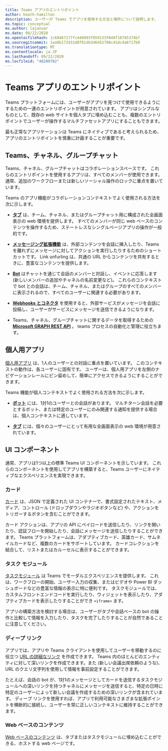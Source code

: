 ```yaml
---
title: Teams アプリのエントリポイント
author: heath-hamilton
description: ユーザーが Teams でアプリを使用する方法と場所について説明します。
ms.topic: conceptual
ms.author: lajanuar
ms.date: 09/22/2020
ms.openlocfilehash: 1c68467177fc440993f059133f049f18785374b7
ms.sourcegitcommit: 1aa0b172931d0f81db346452788c41dc4a6717b9
ms.translationtype: MT
ms.contentlocale: ja-JP
ms.lasthandoff: 09/22/2020
ms.locfileid: "48209782"
---
```

# <a name="entry-points-for-teams-apps"></a>Teams アプリのエントリポイント

Teams プラットフォームには、ユーザーがアプリを見つけて使用できるようにするための一連のエントリポイントが用意されています。 アプリはシンプルなものとして、既存の web サイトを個人タブに埋め込むことも、複数のエントリポイントでユーザーが操作するマルチファセットアプリにすることもできます。

最も正常なアプリケーションは Teams にネイティブであると考えられるため、アプリのエントリポイントを慎重に計画することが重要です。

## <a name="teams-channels-and-group-chats"></a>Teams、チャネル、グループチャット

Teams、チャネル、グループチャットはコラボレーションスペースです。 これらのエントリポイントを使用するアプリは、すべてのメンバーが使用できます。通常、追加のワークフローまたは新しいソーシャル操作のロックに重点を置いています。

Teams のアプリ機能がコラボレーションコンテキストでよく使用される方法を次に示します。

* [**タブ**](~/tabs/what-are-tabs.md) は、チーム、チャネル、またはグループチャット用に構成された全画面表示の web 環境を提供します。 すべてのメンバーが同じ web ベースのコンテンツを操作するため、ステートレスなシングルページアプリの操作が一般的です。

* [**メッセージング拡張機能**](~/messaging-extensions/what-are-messaging-extensions.md) は、外部コンテンツを会話に挿入したり、Teams を離れずにメッセージに対してアクションを実行したりするためのショートカットです。 Link unfurling は、共通の URL からコンテンツを共有するときに、豊富なコンテンツを提供します。

* [**Bot**](~/bots/what-are-bots.md) はチャットを通じて会話のメンバーと対話し、イベントに応答します (新しいメンバーの追加やチャネルの名前変更など)。 これらのコンテキストで bot との会話は、チーム、チャネル、またはグループのすべてのメンバーに表示されるので、すべてのユーザーに関連する必要があります。

* [**Webhooks とコネクタ**](~/webhooks-and-connectors/what-are-webhooks-and-connectors.md) を使用すると、外部サービスがメッセージを会話に投稿し、ユーザーがサービスにメッセージを送信できるようになります。

* Teams、チャネル、グループチャットに関するデータを取得するための[**Microsoft GRAPH REST API**](https://docs.microsoft.com/graph/teams-concept-overview) 。 teams プロセスの自動化と管理に役立ちます。

## <a name="personal-apps"></a>個人用アプリ

[個人用アプリ](~/concepts/design/personal-apps.md) は、1人のユーザーとの対話に重点を置いています。 このコンテキストの動作は、各ユーザーに固有です。 ユーザーは、個人用アプリを左側のナビゲーションレールにピン留めして、簡単にアクセスできるようにすることができます。

Teams 機能が個人コンテキストでよく使用される方法を次に示します。

* [**ボット**](~/bots/what-are-bots.md) には、1対1のユーザーとの会話があります。 マルチターン会話を必要とするボット、または特定のユーザーにのみ関連する通知を提供する場合は、個人コンテキストに適しています。

* [**タブ**](~/tabs/what-are-tabs.md) には、個々のユーザーにとって有用な全画面表示の web 環境が用意されています。

## <a name="ui-components"></a>UI コンポーネント

通常、アプリは1つ以上の標準 Teams UI コンポーネントを示しています。 これらのコンポーネントを使用してアプリを構築すると、Teams ユーザーにネイティブなエクスペリエンスを実現できます。

### <a name="cards"></a>カード

[カード](~/task-modules-and-cards/what-are-cards.md) は、JSON で定義された UI コンテナーで、書式設定されたテキスト、メディア、コントロール (ドロップダウンやラジオボタンなど) や、アクションをトリガーするボタンを含むことができます。

カード アクションは、アプリの API にペイロードを送信したり、リンクを開いたり、認証フローを開始したり、会話にメッセージを送信したりすることができます。 Teams プラットフォームは、アダプティブカード、英雄カード、サムネイルカードなど、複数のカードをサポートしています。 カードコレクションを結合して、リストまたはカルーセルに表示することができます。

### <a name="task-modules"></a>タスク モジュール

[タスクモジュール](~/task-modules-and-cards/what-are-task-modules.md) は Teams でモーダルエクスペリエンスを提供します。 これは、ワークフローの開始、ユーザー入力の収集、またはビデオや Power BI ダッシュボードなどの豊富な情報の表示に特に便利です。 タスクモジュールでは、カスタムフロントエンドコードを実行したり、ウィジェットを表示したり、アダプティブカードを表示したりすることができ `<iframe>` ます。

アプリの構築方法を検討する場合は、ユーザーがタブや会話ベースの bot の操作と比較して情報を入力したり、タスクを完了したりすることが自然であることに注意してください。

### <a name="deep-links"></a>ディープ リンク

アプリでは、アプリや Teams クライアントを使用してユーザーを移動するのに役立つ [URL の詳細なリンク](~/concepts/build-and-test/deep-links.md) を作成できます。 Teams 内のほとんどのエンティティに対して深いリンクを作成できます。また (新しい会議出席依頼のような)、URL のクエリ文字列を使用して情報を事前設定することができます。

たとえば、会話の bot が、1対1のメッセージとしてカードを送信するタスクモジュールへの深いリンクを持つチャネルにメッセージを送信すると、特定の日時に特定のユーザーによって新しい会議を作成するための深いリンクが含まれています。 ディープ リンクを使用すれば、アプリで利用可能なさまざまな拡張ポイントを横断的に接続し、ユーザーを常に正しいコンテキストに維持することができます。

### <a name="web-based-content"></a>Web ベースのコンテンツ

[Web ベースのコンテンツ](~/tabs/how-to/create-tab-pages/content-page.md) は、タブまたはタスクモジュールに埋め込むことができる、ホストする web ページです。
